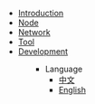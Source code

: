 <ul>
<li><a href="#/en-us/Introduction/">Introduction</a></li>
<li><a href="#/en-us/Node/">Node</a></li>
<li><a href="#/en-us/Network/">Network</a></li>
<li><a href="#/en-us/Tool/">Tool</a></li>
<li><a href="#/en-us/Development/">Development</a></li>
<ul>

* Language
  * [中文](zh-cn/)
  * [English](en-us/)
